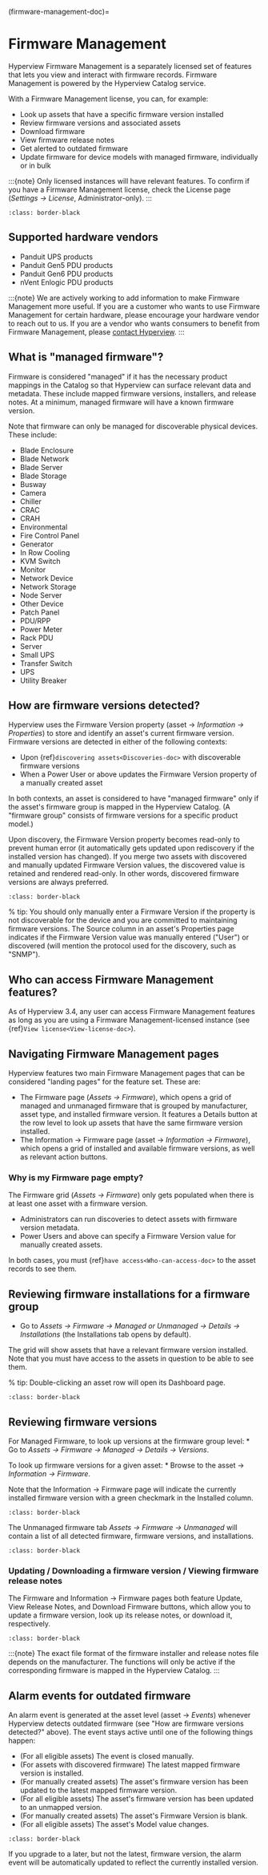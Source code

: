(firmware-management-doc)=

# Firmware Management

Hyperview Firmware Management is a separately licensed set of features that lets you view and interact with firmware records. Firmware Management is powered by the Hyperview Catalog service.

With a Firmware Management license, you can, for example:

- Look up assets that have a specific firmware version installed
- Review firmware versions and associated assets
- Download firmware
- View firmware release notes
- Get alerted to outdated firmware
- Update firmware for device models with managed firmware, individually or in bulk

:::{note}
Only licensed instances will have relevant features. To confirm if you have a Firmware Management license, check the License page (*Settings → License*, Administrator-only).
:::

```{image} /firmware-management/media/firmware-page.png
:class: border-black
```

## Supported hardware vendors

- Panduit UPS products
- Panduit Gen5 PDU products
- Panduit Gen6 PDU products
- nVent Enlogic PDU products

:::{note}
We are actively working to add information to make Firmware Management more useful. If you are a customer who wants to use Firmware Management for certain hardware, please encourage your hardware vendor to reach out to us. If you are a vendor who wants consumers to benefit from Firmware Management, please [contact Hyperview](https://www.hyperviewhq.com/contact/).
:::

## What is "managed firmware"?

Firmware is considered "managed" if it has the necessary product mappings in the Catalog so that Hyperview can surface relevant data and metadata. These include mapped firmware versions, installers, and release notes. At a minimum, managed firmware will have a known firmware version.

Note that firmware can only be managed for discoverable physical devices. These include:

- Blade Enclosure
- Blade Network
- Blade Server
- Blade Storage
- Busway
- Camera
- Chiller
- CRAC
- CRAH
- Environmental
- Fire Control Panel
- Generator
- In Row Cooling
- KVM Switch
- Monitor
- Network Device
- Network Storage
- Node Server
- Other Device
- Patch Panel
- PDU/RPP
- Power Meter
- Rack PDU
- Server
- Small UPS
- Transfer Switch
- UPS
- Utility Breaker

## How are firmware versions detected?

Hyperview uses the Firmware Version property (asset → *Information → Properties*) to store and identify an asset's current firmware version. Firmware versions are detected in either of the following contexts:

- Upon {ref}`discovering assets<Discoveries-doc>` with discoverable firmware versions
- When a Power User or above updates the Firmware Version property of a manually created asset

In both contexts, an asset is considered to have "managed firmware" only if the asset's firmware group is mapped in the Hyperview Catalog. (A "firmware group" consists of firmware versions for a specific product model.)

Upon discovery, the Firmware Version property becomes read-only to prevent human error (it automatically gets updated upon rediscovery if the installed version has changed). If you merge two assets with discovered and manually updated Firmware Version values, the discovered value is retained and rendered read-only. In other words, discovered firmware versions are always preferred.

```{image} /firmware-management/media/fv-property.png
:class: border-black
```

% tip: You should only manually enter a Firmware Version if the property is not discoverable for the device and you are committed to maintaining firmware versions. The Source column in an asset's Properties page indicates if the Firmware Version value was manually entered ("User") or discovered (will mention the protocol used for the discovery, such as "SNMP").

## Who can access Firmware Management features?

As of Hyperview 3.4, any user can access Firmware Management features as long as you are using a Firmware Management-licensed instance (see {ref}`View license<View-license-doc>`).

## Navigating Firmware Management pages

Hyperview features two main Firmware Management pages that can be considered "landing pages" for the feature set. These are:

- The Firmware page (*Assets → Firmware*), which opens a grid of managed and unmanaged firmware that is grouped by manufacturer, asset type, and installed firmware version. It features a Details button at the row level to look up assets that have the same firmware version installed.
- The Information → Firmware page (asset → *Information → Firmware*), which opens a grid of installed and available firmware versions, as well as relevant action buttons.

### Why is my Firmware page empty?

The Firmware grid (*Assets → Firmware*) only gets populated when there is at least one asset with a firmware version.

- Administrators can run discoveries to detect assets with firmware version metadata.
- Power Users and above can specify a Firmware Version value for manually created assets.

In both cases, you must {ref}`have access<Who-can-access-doc>` to the asset records to see them.

## Reviewing firmware installations for a firmware group

- Go to *Assets → Firmware → Managed or Unmanaged → Details → Installations* (the Installations tab opens by default).

The grid will show assets that have a relevant firmware version installed. Note that you must have access to the assets in question to be able to see them.

% tip: Double-clicking an asset row will open its Dashboard page.

```{image} /firmware-management/media/installations.png
:class: border-black
```

## Reviewing firmware versions

For Managed Firmware, to look up versions at the firmware group level:
\* Go to *Assets → Firmware → Managed → Details → Versions*.

To look up firmware versions for a given asset:
\* Browse to the asset → *Information → Firmware*.

Note that the Information → Firmware page will indicate the currently installed firmware version with a green checkmark in the Installed column.

```{image} /firmware-management/media/info-firmware.png
:class: border-black
```

The Unmanaged firmware tab *Assets → Firmware → Unmanaged* will contain a list of all detected firmware, firmware versions, and installations.

```{image} /firmware-management/media/unmanaged-firmware.png
:class: border-black
```

### Updating / Downloading a firmware version / Viewing firmware release notes

The Firmware and Information → Firmware pages both feature Update, View Release Notes, and Download Firmware buttons, which allow you to update a firmware version, look up its release notes, or download it, respectively.

```{image} /firmware-management/media/versions.png
:class: border-black
```

:::{note}
The exact file format of the firmware installer and release notes file depends on the manufacturer. The functions will only be active if the corresponding firmware is mapped in the Hyperview Catalog.
:::

## Alarm events for outdated firmware

An alarm event is generated at the asset level (asset → *Events*) whenever Hyperview detects outdated firmware (see "How are firmware versions detected?" above). The event stays active until one of the following things happen:

- (For all eligible assets) The event is closed manually.
- (For assets with discovered firmware) The latest mapped firmware version is installed.
- (For manually created assets) The asset's firmware version has been updated to the latest mapped firmware version.
- (For all eligible assets) The asset's firmware version has been updated to an unmapped version.
- (For manually created assets) The asset's Firmware Version is blank.
- (For all eligible assets) The asset's Model value changes.

```{image} /firmware-management/media/events.png
:class: border-black
```

If you upgrade to a later, but not the latest, firmware version, the alarm event will be automatically updated to reflect the currently installed version.
